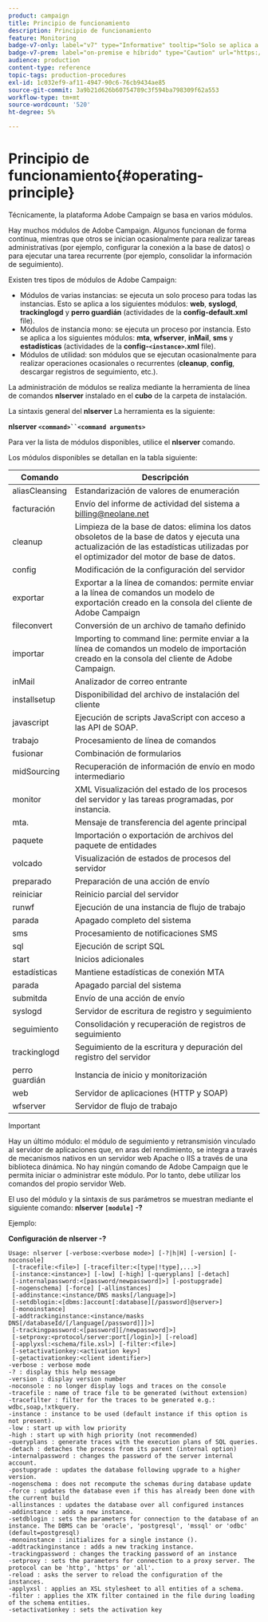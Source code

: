 ```yaml
---
product: campaign
title: Principio de funcionamiento
description: Principio de funcionamiento
feature: Monitoring
badge-v7-only: label="v7" type="Informative" tooltip="Solo se aplica a Campaign Classic v7"
badge-v7-prem: label="on-premise e híbrido" type="Caution" url="https://experienceleague.adobe.com/docs/campaign-classic/using/installing-campaign-classic/architecture-and-hosting-models/hosting-models-lp/hosting-models.html?lang=es" tooltip="Se aplica solo a implementaciones On-premise e híbridas"
audience: production
content-type: reference
topic-tags: production-procedures
exl-id: 1c032ef9-af11-4947-90c6-76cb9434ae85
source-git-commit: 3a9b21d626b60754789c3f594ba798309f62a553
workflow-type: tm+mt
source-wordcount: '520'
ht-degree: 5%

---
```


# Principio de funcionamiento{#operating-principle}



Técnicamente, la plataforma Adobe Campaign se basa en varios módulos.

Hay muchos módulos de Adobe Campaign. Algunos funcionan de forma continua, mientras que otros se inician ocasionalmente para realizar tareas administrativas (por ejemplo, configurar la conexión a la base de datos) o para ejecutar una tarea recurrente (por ejemplo, consolidar la información de seguimiento).

Existen tres tipos de módulos de Adobe Campaign:

* Módulos de varias instancias: se ejecuta un solo proceso para todas las instancias. Esto se aplica a los siguientes módulos: **web**, **syslogd**, **trackinglogd** y **perro guardián** (actividades de la **config-default.xml** file).
* Módulos de instancia mono: se ejecuta un proceso por instancia. Esto se aplica a los siguientes módulos: **mta**, **wfserver**, **inMail**, **sms** y **estadísticas** (actividades de la **config-`<instance>`.xml** file).
* Módulos de utilidad: son módulos que se ejecutan ocasionalmente para realizar operaciones ocasionales o recurrentes (**cleanup**, **config**, descargar registros de seguimiento, etc.).

La administración de módulos se realiza mediante la herramienta de línea de comandos **nlserver** instalado en el **cubo** de la carpeta de instalación.

La sintaxis general del **nlserver** La herramienta es la siguiente:

**nlserver `<command>``<command arguments>`**

Para ver la lista de módulos disponibles, utilice el **nlserver** comando.

Los módulos disponibles se detallan en la tabla siguiente:

| Comando | Descripción |
|---|---|
| aliasCleansing | Estandarización de valores de enumeración |
| facturación | Envío del informe de actividad del sistema a billing@neolane.net |
| cleanup | Limpieza de la base de datos: elimina los datos obsoletos de la base de datos y ejecuta una actualización de las estadísticas utilizadas por el optimizador del motor de base de datos. |
| config | Modificación de la configuración del servidor |
| exportar | Exportar a la línea de comandos: permite enviar a la línea de comandos un modelo de exportación creado en la consola del cliente de Adobe Campaign |
| fileconvert | Conversión de un archivo de tamaño definido |
| importar | Importing to command line: permite enviar a la línea de comandos un modelo de importación creado en la consola del cliente de Adobe Campaign. |
| inMail | Analizador de correo entrante |
| installsetup | Disponibilidad del archivo de instalación del cliente |
| javascript | Ejecución de scripts JavaScript con acceso a las API de SOAP. |
| trabajo | Procesamiento de línea de comandos |
| fusionar | Combinación de formularios |
| midSourcing | Recuperación de información de envío en modo intermediario |
| monitor | XML Visualización del estado de los procesos del servidor y las tareas programadas, por instancia. |
| mta. | Mensaje de transferencia del agente principal |
| paquete | Importación o exportación de archivos del paquete de entidades |
| volcado | Visualización de estados de procesos del servidor |
| preparado | Preparación de una acción de envío |
| reiniciar | Reinicio parcial del servidor |
| runwf | Ejecución de una instancia de flujo de trabajo |
| parada | Apagado completo del sistema |
| sms | Procesamiento de notificaciones SMS |
| sql | Ejecución de script SQL |
| start | Inicios adicionales |
| estadísticas | Mantiene estadísticas de conexión MTA |
| parada | Apagado parcial del sistema |
| submitda | Envío de una acción de envío |
| syslogd | Servidor de escritura de registro y seguimiento |
| seguimiento | Consolidación y recuperación de registros de seguimiento |
| trackinglogd | Seguimiento de la escritura y depuración del registro del servidor |
| perro guardián | Instancia de inicio y monitorización |
| web | Servidor de aplicaciones (HTTP y SOAP) |
| wfserver | Servidor de flujo de trabajo |

>[!IMPORTANT]
>
>Hay un último módulo: el módulo de seguimiento y retransmisión vinculado al servidor de aplicaciones que, en aras del rendimiento, se integra a través de mecanismos nativos en un servidor web Apache o IIS a través de una biblioteca dinámica. No hay ningún comando de Adobe Campaign que le permita iniciar o administrar este módulo. Por lo tanto, debe utilizar los comandos del propio servidor Web.

El uso del módulo y la sintaxis de sus parámetros se muestran mediante el siguiente comando: **nlserver `[module]` -?**

Ejemplo:

**Configuración de nlserver -?**

```
Usage: nlserver [-verbose:<verbose mode>] [-?|h|H] [-version] [-noconsole]
 [-tracefile:<file>] [-tracefilter:<[type|!type],...>]
 [-instance:<instance>] [-low] [-high] [-queryplans] [-detach]
 [-internalpassword:<[password/newpassword]>] [-postupgrade]
 [-nogenschema] [-force] [-allinstances]
 [-addinstance:<instance/DNS masks[/language]>]
 [-setdblogin:<[dbms:]account[:database][/password]@server>]
 [-monoinstance]
 [-addtrackinginstance:<instance/masks DNS[/databaseId/[/language[/password]]]>]
 [-trackingpassword:<[password][/newpassword]>]
 [-setproxy:<protocol/server:port[/login]>] [-reload]
 [-applyxsl:<schema/file.xsl>] [-filter:<file>]
 [-setactivationkey:<activation key>]
 [-getactivationkey:<client identifier>]
-verbose : verbose mode
-? : display this help message
-version : display version number
-noconsole : no longer display logs and traces on the console
-tracefile : name of trace file to be generated (without extension)
-tracefilter : filter for the traces to be generated e.g.: wdbc,soap,!xtkquery.
-instance : instance to be used (default instance if this option is not present).
-low : start up with low priority
-high : start up with high priority (not recommended)
-queryplans : generate traces with the execution plans of SQL queries.
-detach : detaches the process from its parent (internal option)
-internalpassword : changes the password of the server internal account.
-postupgrade : updates the database following upgrade to a higher version. 
-nogenschema : does not recompute the schemas during database update
-force : updates the database even if this has already been done with the current build 
-allinstances : updates the database over all configured instances
-addinstance : adds a new instance.
-setdblogin : sets the parameters for connection to the database of an instance. The DBMS can be 'oracle', 'postgresql', 'mssql' or 'odbc' (default=postgresql)
-monoinstance : initializes for a single instance ().
-addtrackinginstance : adds a new tracking instance.
-trackingpassword : changes the tracking password of an instance
-setproxy : sets the parameters for connection to a proxy server. The protocol can be 'http', 'https' or 'all'.
-reload : asks the server to reload the configuration of the instances. 
-applyxsl : applies an XSL stylesheet to all entities of a schema. 
-filter : applies the XTK filter contained in the file during loading of the schema entities.
-setactivationkey : sets the activation key
```
